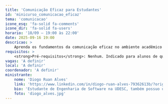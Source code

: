 ```yaml
---
title: 'Comunicação Eficaz para Estudantes'
id: 'minicurso_comunicacao_eficaz'
tema: 'comunicacao'
icone_esq: 'fa-solid fa-comments'
icone_dir: 'fa-solid fa-users'
horario: '18/09 – 19:00 às 22:00'
date: 2025-09-16 19:00
descricao: >
    Aprenda os fundamentos da comunicação eficaz no ambiente acadêmico e profissional. O minicurso inclui técnicas práticas para melhorar a clareza, segurança e impacto na apresentação de ideias, preparando estudantes para a universidade e para o mercado de trabalho.
requisitos: >
    <strong>Pré-requisitos</strong>: Nenhum. Indicado para alunos de qualquer fase do curso interessados em desenvolver suas habilidades de comunicação.
vagas: 'A definir'
local: 'A definir'
coordenador: 'A definir'
ministrante:
    nome: 'Diogo Ruan Alves'
    link: 'https://www.linkedin.com/in/diogo-ruan-alves-79362613b/?originalSubdomain=br'
    bio: 'Estudante de Engenharia de Software na UDESC, também possuo uma sólida trajetória na área comercial, com experiências em empresas de engenharia tradicional e software. Participou de eventos como o Startup Weekend e viveu um intercâmbio de 1 ano e meio fora do Brasil, esses aprendizados reforçaram ainda mais a importância da comunicação em ambientes técnicos, multiculturais e de negócios. No SEMESO 2025, ele traz um minicurso com uma proposta diferente: mostrar que saber se comunicar bem é uma das habilidades mais valiosas para quem quer se destacar no mercado de tecnologia.'
    foto: 'diogo_alves.jpg'
---
```

